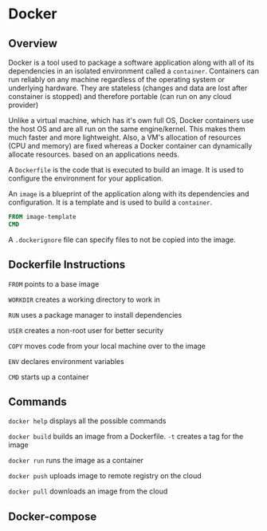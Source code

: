 # Docker

## Overview

Docker is a tool used to package a software application along with all of its dependencies in an isolated environment called a `container`. Containers can run reliably on any machine regardless of the operating system or underlying hardware. They are stateless (changes and data are lost after constainer is stopped) and therefore portable (can run on any cloud provider)

Unlike a virtual machine, which has it's own full OS, Docker containers use the host OS and are all run on the same engine/kernel. This makes them much faster and more lightweight. Also, a VM's allocation of resources (CPU and memory) are fixed whereas a Docker container can dynamically allocate resources. based on an applications needs.

A `Dockerfile` is the code that is executed to build an image. It is used to configure the environment for your application.

An `image` is a blueprint of the application along with its dependencies and configuration. It is a template and is used to build a `container`.

```dockerfile
FROM image-template
CMD
```

A `.dockerignore` file can specify files to not be copied into the image.

## Dockerfile Instructions

`FROM` points to a base image

`WORKDIR` creates a working directory to work in

`RUN` uses a package manager to install dependencies

`USER` creates a non-root user for better security

`COPY` moves code from your local machine over to the image

`ENV` declares environment variables

`CMD` starts up a container

## Commands

`docker help` displays all the possible commands

`docker build` builds an image from a Dockerfile. `-t` creates a tag for the image

`docker run` runs the image as a container

`docker push` uploads image to remote registry on the cloud

`docker pull` downloads an image from the cloud

## Docker-compose
